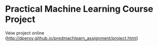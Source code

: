 Practical Machine Learning Course Project
================================

Veiw project online
(http://dperov.github.io/predmachlearn_assignment/project.html)
